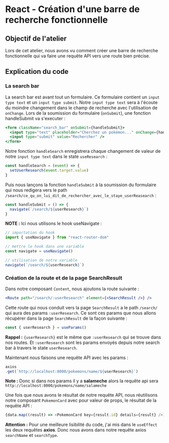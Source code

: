 # React - Création d'une barre de recherche fonctionnelle

## Objectif de l'atelier
Lors de cet atelier, nous avons vu comment créer une barre de recherche fonctionnelle qui va faire une requête API vers une route bien précise.
## Explication du code
### La search bar

La search bar est avant tout un formulaire. Ce formulaire contient un `input type text` et un `input type submit`. Notre `input type text` sera à l'écoute du moindre changement dans le champ de recherche avec l'utilisation de `onChange`. Lors de la soumission du formulaire (`onSubmit`), une fonction handleSubmit va s'executer :
```jsx
<form className="search_bar" onSubmit={handleSubmit}>
  <input type="text" placeholder="Cherchez un pokémon..." onChange={handleSearch} />
  <input type="submit" value="Rechercher" />
</form>
```

Notre fonction `handleSearch` enregistrera chaque changement de valeur de notre `input type text` dans le state `useResearch` :

```js
const handleSearch = (event) => {
  setUserResearch(event.target.value)
}
```

Puis nous lançons la fonction `handleSubmit` à la soumission du formulaire qui nous redigera vers le path `/search/ce_qu_on_lui_dit_de_rechercher_avec_le_staye_userReasearch` :

```js
const handleSubmit = () => {
  navigate(`/search/${userResearch}`)
}
```
**NOTE :** Ici nous utilisons le hook useNavigate :

```js
// importation du hook
import { useNavigate } from "react-router-dom"

// mettre le hook dans une variable
const navigate = useNavigate()

// utilisation de notre variable
navigate(`/search/${userResearch}`)
```

### Création de la route et de la page SearchResult

Dans notre composant `Content`, nous ajoutons la route suivante :

```jsx
<Route path="/search/:userResearch" element={<SearchResult />} />
```

Cette route qui nous conduit vers la page `SearchResult` a le path `/search/` qui aura des params `:userResearch`.
Ce sont ces params que nous allons récupérer dans la page `SearchResult` de la façon suivante :

```js
const { userResearch } = useParams()
```

**Rappel :** `{userResearch}` est le même que `:userResearch` qui se trouve dans nos routes. Et `:userResearch` sont les params envoyés depuis notre search bar à travers le state `userResearch`.

Maintenant nous faisons une requête API avec les params :

```js
axios
.get(`http://localhost:8000/pokemons/name/${userResearch}`)
```

**Note :** Donc si dans nos params il y a **salameche** alors la requête api sera `http://localhost:8000/pokemons/name/salameche`

Une fois que nous avons le résultat de notre requête API, nous réutilisons notre composant `PokemonCard` avec pour valeur de props, le résultat de la requête API :

```js
{data.map((result) => <PokemonCard key={result.id} details={result} />)}
```

**Attention :** Pour une meilleure lisibilité du code, j'ai mis dans le `useEffect` les deux requêtes **axios**. Donc nous avons dans notre requête axios `searchName` et `searchType`.

